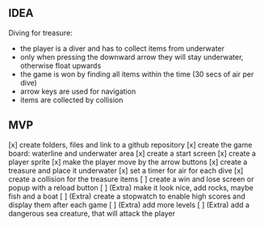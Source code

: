 ## IDEA
Diving for treasure:
- the player is a diver and has to collect items from underwater
- only when pressing the downward arrow they will stay underwater, otherwise float upwards
- the game is won by finding all items within the time (30 secs of air per dive)
- arrow keys are used for navigation
- items are collected by collision


## MVP
[x] create folders, files and link to a github repository
[x] create the game board: waterline and underwater area
[x] create a start screen
[x] create a player sprite
[x] make the player move by the arrow buttons
[x] create a treasure and place it underwater
[x] set a timer for air for each dive
[x] create a collision for the treasure items
[ ] create a win and lose screen or popup with a reload button
[ ] (Extra) make it look nice, add rocks, maybe fish and a boat
[ ] (Extra) create a stopwatch to enable high scores and display them after each game
[ ] (Extra) add more levels
[ ] (Extra) add a dangerous sea creature, that will attack the player